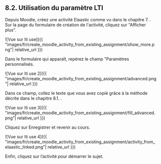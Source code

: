 ## 8.2. Utilisation du paramètre LTI

Depuis Moodle, créez une activité Elaastic comme vu dans le chapitre 7. . Sur la page du formulaire de création de l'activité, cliquez sur "Afficher plus".

![Vue sur lti use]({{ "images/fr/create_moodle_activity_from_existing_assignment/show_more.png"| relative_url }})

Dans le formulaire qui apparaît, repérez le champ "Paramètres personnalisés.

![Vue sur lti use 2]({{ "images/fr/create_moodle_activity_from_existing_assignment/advanced.png"| relative_url }})

Dans ce champ, collez le texte que vous avez copié grâce à la méthode décrite dans le chapitre 8.1. .

![Vue sur lti use 3]({{ "images/fr/create_moodle_activity_from_existing_assignment/fill_advanced.png"| relative_url }})

Cliquez sur Enregistrer et revenir au cours.

![Vue sur lti use 4]({{ "images/fr/create_moodle_activity_from_existing_assignment/activity_from_elaastic_linked.png"| relative_url }})

Enfin, cliquez sur l’activité pour démarrer le sujet.